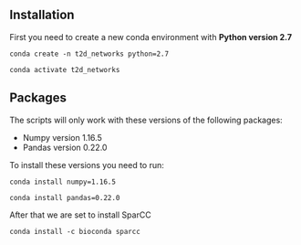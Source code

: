 ## Installation

First you need to create a new conda environment with **Python version 2.7**

`conda create -n t2d_networks python=2.7`

`conda activate t2d_networks`

## Packages

The scripts will only work with these versions of the following packages:

* Numpy version 1.16.5
* Pandas version 0.22.0

To install these versions you need to run:

`conda install numpy=1.16.5`

`conda install pandas=0.22.0`

After that we are set to install SparCC

`conda install -c bioconda sparcc`

